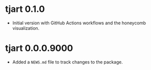# tjart 0.1.0

* Initial version with GitHub Actions workflows and the honeycomb visualization.

# tjart 0.0.0.9000

* Added a `NEWS.md` file to track changes to the package.

